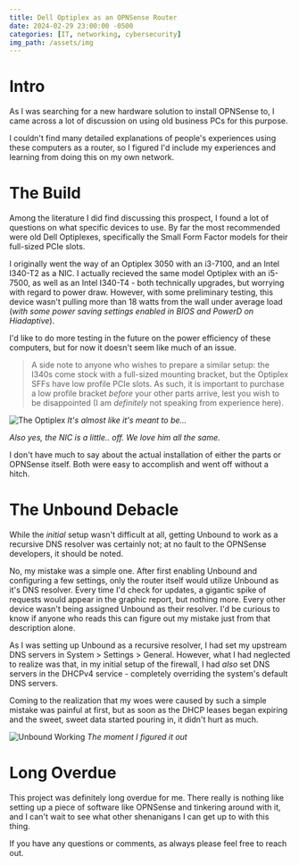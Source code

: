 ```yaml
---
title: Dell Optiplex as an OPNSense Router
date: 2024-02-29 23:00:00 -0500
categories: [IT, networking, cybersecurity]
img_path: /assets/img
---
```


# Intro

As I was searching for a new hardware solution to install OPNSense to, I came across
a lot of discussion on using old business PCs for this purpose.

I couldn't find many detailed explanations of people's experiences using these computers as a router, so I figured I'd include my experiences and learning from doing this on my own network.

# The Build

Among the literature I did find discussing this prospect, I found a lot of questions on what specific devices to use. By far the most recommended were old Dell Optiplexes, specifically the Small Form Factor models for their full-sized PCIe slots.

I originally went the way of an Optiplex 3050 with an i3-7100, and an Intel I340-T2 as a NIC. I actually recieved the same model Optiplex with an i5-7500, as well as an Intel I340-T4 - both technically upgrades, but worrying with regard to power draw. However, with some preliminary testing, this device wasn't pulling more than 18 watts from the wall under average load (_with some power saving settings enabled in BIOS and PowerD on Hiadaptive_).

I'd like to do more testing in the future on the power efficiency of these computers, but for now it doesn't seem like much of an issue.

> A side note to anyone who wishes to prepare a similar setup: the I340s come stock with a full-sized mounting bracket, but the Optiplex SFFs have low profile PCIe slots. As such, it is important to purchase a low profile bracket _before_ your other parts arrive, lest you wish to be disappointed (I am _definitely_ not speaking from experience here).

![The Optiplex](optiplex-redacted.jpg)
_It's almost like it's meant to be..._

_Also yes, the NIC is a little.. off. We love him all the same._

I don't have much to say about the actual installation of either the parts or OPNSense itself. Both were easy to accomplish and went off without a hitch.

# The Unbound Debacle

While the _initial_ setup wasn't difficult at all, getting Unbound to work as a recursive DNS resolver was certainly not; at no fault to the OPNSense developers, it should be noted.

No, my mistake was a simple one. After first enabling Unbound and configuring a few settings, only the router itself would utilize Unbound as it's DNS resolver. Every time I'd check for updates, a gigantic spike of requests would appear in the graphic report, but nothing more. Every other device wasn't being assigned Unbound as their resolver. I'd be curious to know if anyone who reads this can figure out my mistake just from that description alone.

As I was setting up Unbound as a recursive resolver, I had set my upstream DNS servers in System > Settings > General. However, what I had neglected to realize was that, in my initial setup of the firewall, I had _also_ set DNS servers in the DHCPv4 service - completely overriding the system's default DNS servers.

Coming to the realization that my woes were caused by such a simple mistake was painful at first, but as soon as the DHCP leases began expiring and the sweet, sweet data started pouring in, it didn't hurt as much.

![Unbound Working](unbound-working.png)
_The moment I figured it out_

# Long Overdue

This project was definitely long overdue for me. There really is nothing like setting up a piece of software like OPNSense and tinkering around with it, and I can't wait to see what other shenanigans I can get up to with this thing.

If you have any questions or comments, as always please feel free to reach out.
